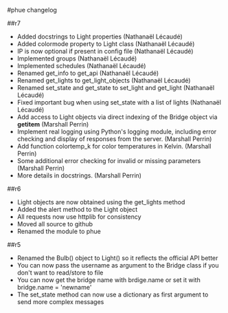 #phue changelog

##r7
* Added docstrings to Light properties (Nathanaël Lécaudé)
* Added colormode property to Light class (Nathanaël Lécaudé)
* IP is now optional if present in config file (Nathanaël Lécaudé)
* Implemented groups (Nathanaël Lécaudé)
* Implemented schedules (Nathanaël Lécaudé)
* Renamed get_info to get_api (Nathanaël Lécaudé)
* Renamed get_lights to get_light_objects (Nathanaël Lécaudé)
* Renamed set_state and get_state to set_light and get_light (Nathanaël Lécaudé)
* Fixed important bug when using set_state with a list of lights (Nathanaël Lécaudé)
* Add access to Light objects via direct indexing of the Bridge object via __getitem__ (Marshall Perrin)
* Implement real logging using Python's logging module, including error checking
  and display of responses from the server. (Marshall Perrin)
* Add function colortemp_k for color temperatures in Kelvin. (Marshall Perrin)
* Some additional error checking for invalid or missing parameters (Marshall Perrin)
* More details in docstrings. (Marshall Perrin)


##r6
* Light objects are now obtained using the get_lights method
* Added the alert method to the Light object
* All requests now use httplib for consistency
* Moved all source to github
* Renamed the module to phue

##r5
 * Renamed the Bulb() object to Light() so it reflects the official API better
 * You can now pass the username as argument to the Bridge class if you don't want to read/store to file
 * You can now get the bridge name with brdige.name or set it with bridge.name = 'newname'
 * The set_state method can now use a dictionary as first argument to send more complex messages

